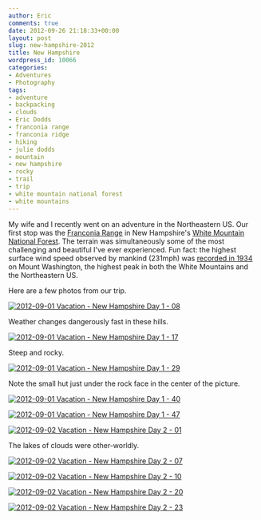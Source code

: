 ```yaml
---
author: Eric
comments: true
date: 2012-09-26 21:18:33+00:00
layout: post
slug: new-hampshire-2012
title: New Hampshire
wordpress_id: 10066
categories:
- Adventures
- Photography
tags:
- adventure
- backpacking
- clouds
- Eric Dodds
- franconia range
- franconia ridge
- hiking
- julie dodds
- mountain
- new hampshire
- rocky
- trail
- trip
- white mountain national forest
- white mountains
---
```


My wife and I recently went on an adventure in the Northeastern US. Our first stop was the [Franconia Range](http://en.wikipedia.org/wiki/Franconia_Ridge) in New Hampshire's [White Mountain National Forest](http://en.wikipedia.org/wiki/White_Mountains_(New_Hampshire)). The terrain was simultaneously some of the most challenging and beautiful I've ever experienced. Fun fact: the highest surface wind speed observed by mankind (231mph) was [recorded in 1934](http://www.mountwashington.org/about/visitor/recordwind.php) on Mount Washington, the highest peak in both the White Mountains and the Northeastern US.

Here are a few photos from our trip.

[![2012-09-01 Vacation - New Hampshire Day 1 - 08](http://farm9.staticflickr.com/8309/8024790852_311e88b8a7_c.jpg)](http://www.flickr.com/photos/ericdodds/8024790852/)

Weather changes dangerously fast in these hills.

[![2012-09-01 Vacation - New Hampshire Day 1 - 17](http://farm9.staticflickr.com/8321/8024793111_8a1ed9d051_b.jpg)](http://www.flickr.com/photos/ericdodds/8024793111/)

Steep and rocky.

[![2012-09-01 Vacation - New Hampshire Day 1 - 29](http://farm9.staticflickr.com/8170/8024793301_e02bd53144_c.jpg)](http://www.flickr.com/photos/ericdodds/8024793301/)

Note the small hut just under the rock face in the center of the picture.

[![2012-09-01 Vacation - New Hampshire Day 1 - 40](http://farm9.staticflickr.com/8035/8024793519_62429cbd04_c.jpg)](http://www.flickr.com/photos/ericdodds/8024793519/)

[![2012-09-01 Vacation - New Hampshire Day 1 - 47](http://farm9.staticflickr.com/8179/8024792636_57ec704690_c.jpg)](http://www.flickr.com/photos/ericdodds/8024792636/)

[![2012-09-02 Vacation - New Hampshire Day 2 - 01](http://farm9.staticflickr.com/8174/8024808108_883198c817_c.jpg)](http://www.flickr.com/photos/ericdodds/8024808108/)

The lakes of clouds were other-worldly.

[![2012-09-02 Vacation - New Hampshire Day 2 - 07](http://farm9.staticflickr.com/8178/8024808922_40b16b4d1b_c.jpg)](http://www.flickr.com/photos/ericdodds/8024808922/)

[![2012-09-02 Vacation - New Hampshire Day 2 - 10](http://farm9.staticflickr.com/8182/8024811259_884a1c3cbc_c.jpg)](http://www.flickr.com/photos/ericdodds/8024811259/)

[![2012-09-02 Vacation - New Hampshire Day 2 - 20](http://farm9.staticflickr.com/8174/8024810186_990e556d2d_c.jpg)](http://www.flickr.com/photos/ericdodds/8024810186/)

[![2012-09-02 Vacation - New Hampshire Day 2 - 23](http://farm9.staticflickr.com/8319/8024810536_cabf7164dc_c.jpg)](http://www.flickr.com/photos/ericdodds/8024810536/)
